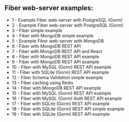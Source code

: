 ## Fiber web-server examples:

- 1 - Example Fiber web-server with PostgreSQL (Gorm)
- 2 - Example Fiber web-server with PostgreSQL (Gorm)
- 3 - Fiber simple example
- 4 - Fiber with MongoDB simple example
- 5 - Example Fiber web-server with MongoDB
- 6 - Fiber with MongoDB REST API
- 7 - Fiber with MongoDB REST API and React
- 8 - Fiber with MongoDB REST API example
- 9 - Fiber with MongoDB REST API example
- 10 - Fiber with MySQL (Gorm) REST API example
- 11 - Fiber with SQLite (Gorm) REST API example
- 12 - Fiber Schema Validation simple example
- 13 - Fiber сaching using Redis
- 14 - Fiber with MongoDB REST API example
- 15 - Fiber with MySQL (Gorm) REST API example
- 16 - Fiber with MySQL (Gorm) Auth REST API example
- 17 - Fiber with SQLite (Gorm) REST API example
- 18 - Fiber with SQLite (Gorm) REST API simple example
- 19 - Fiber with SQLite (Gorm) REST API example
